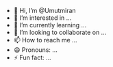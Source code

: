 - 👋 Hi, I’m @Umutmiran
- 👀 I’m interested in ...
- 🌱 I’m currently learning ...
- 💞️ I’m looking to collaborate on ...
- 📫 How to reach me ...
- 😄 Pronouns: ...
- ⚡ Fun fact: ...

<!---
Umutmiran/Umutmiran is a ✨ special ✨ repository because its `README.md` (this file) appears on your GitHub profile.
You can click the Preview link to take a look at your changes.
--->

